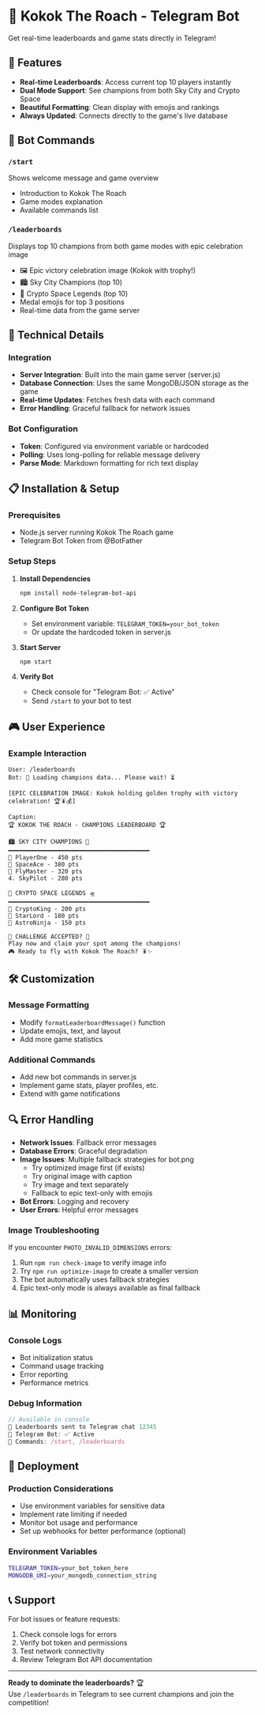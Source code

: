 # 🤖 Kokok The Roach - Telegram Bot

Get real-time leaderboards and game stats directly in Telegram!

## 🚀 Features

- **Real-time Leaderboards**: Access current top 10 players instantly
- **Dual Mode Support**: See champions from both Sky City and Crypto Space
- **Beautiful Formatting**: Clean display with emojis and rankings
- **Always Updated**: Connects directly to the game's live database

## 📱 Bot Commands

### `/start`
Shows welcome message and game overview
- Introduction to Kokok The Roach
- Game modes explanation
- Available commands list

### `/leaderboards`
Displays top 10 champions from both game modes with epic celebration image
- 🖼️ Epic victory celebration image (Kokok with trophy!)
- 🏙️ Sky City Champions (top 10)
- 🌌 Crypto Space Legends (top 10)
- Medal emojis for top 3 positions
- Real-time data from the game server

## 🔧 Technical Details

### Integration
- **Server Integration**: Built into the main game server (server.js)
- **Database Connection**: Uses the same MongoDB/JSON storage as the game
- **Real-time Updates**: Fetches fresh data with each command
- **Error Handling**: Graceful fallback for network issues

### Bot Configuration
- **Token**: Configured via environment variable or hardcoded
- **Polling**: Uses long-polling for reliable message delivery
- **Parse Mode**: Markdown formatting for rich text display

## 📋 Installation & Setup

### Prerequisites
- Node.js server running Kokok The Roach game
- Telegram Bot Token from @BotFather

### Setup Steps
1. **Install Dependencies**
   ```bash
   npm install node-telegram-bot-api
   ```

2. **Configure Bot Token**
   - Set environment variable: `TELEGRAM_TOKEN=your_bot_token`
   - Or update the hardcoded token in server.js

3. **Start Server**
   ```bash
   npm start
   ```

4. **Verify Bot**
   - Check console for "Telegram Bot: ✅ Active"
   - Send `/start` to your bot to test

## 🎮 User Experience

### Example Interaction
```
User: /leaderboards
Bot: 🔄 Loading champions data... Please wait! ⏳

[EPIC CELEBRATION IMAGE: Kokok holding golden trophy with victory celebration! 🏆🪳💰]

Caption:
🏆 KOKOK THE ROACH - CHAMPIONS LEADERBOARD 🏆

🏙️ SKY CITY CHAMPIONS 🚀
━━━━━━━━━━━━━━━━━━━━━━━━━━━━━━━━━━━━━━━━
🥇 PlayerOne - 450 pts
🥈 SpaceAce - 380 pts
🥉 FlyMaster - 320 pts
4. SkyPilot - 280 pts

🌌 CRYPTO SPACE LEGENDS 🛸
━━━━━━━━━━━━━━━━━━━━━━━━━━━━━━━━━━━━━━━━
🥇 CryptoKing - 200 pts
🥈 StarLord - 180 pts
🥉 AstroNinja - 150 pts

💎 CHALLENGE ACCEPTED? 💎
Play now and claim your spot among the champions!
🎮 Ready to fly with Kokok The Roach? 🪳✨
```

## 🛠️ Customization

### Message Formatting
- Modify `formatLeaderboardMessage()` function
- Update emojis, text, and layout
- Add more game statistics

### Additional Commands
- Add new bot commands in server.js
- Implement game stats, player profiles, etc.
- Extend with game notifications

## 🔍 Error Handling

- **Network Issues**: Fallback error messages
- **Database Errors**: Graceful degradation
- **Image Issues**: Multiple fallback strategies for bot.png
  - Try optimized image first (if exists)
  - Try original image with caption
  - Try image and text separately  
  - Fallback to epic text-only with emojis
- **Bot Errors**: Logging and recovery
- **User Errors**: Helpful error messages

### Image Troubleshooting
If you encounter `PHOTO_INVALID_DIMENSIONS` errors:
1. Run `npm run check-image` to verify image info
2. Try `npm run optimize-image` to create a smaller version
3. The bot automatically uses fallback strategies
4. Epic text-only mode is always available as final fallback

## 📊 Monitoring

### Console Logs
- Bot initialization status
- Command usage tracking
- Error reporting
- Performance metrics

### Debug Information
```javascript
// Available in console
📱 Leaderboards sent to Telegram chat 12345
🤖 Telegram Bot: ✅ Active
📱 Commands: /start, /leaderboards
```

## 🚀 Deployment

### Production Considerations
- Use environment variables for sensitive data
- Implement rate limiting if needed
- Monitor bot usage and performance
- Set up webhooks for better performance (optional)

### Environment Variables
```bash
TELEGRAM_TOKEN=your_bot_token_here
MONGODB_URI=your_mongodb_connection_string
```

## 📞 Support

For bot issues or feature requests:
1. Check console logs for errors
2. Verify bot token and permissions
3. Test network connectivity
4. Review Telegram Bot API documentation

---

**Ready to dominate the leaderboards?** 🏆  
Use `/leaderboards` in Telegram to see current champions and join the competition! 